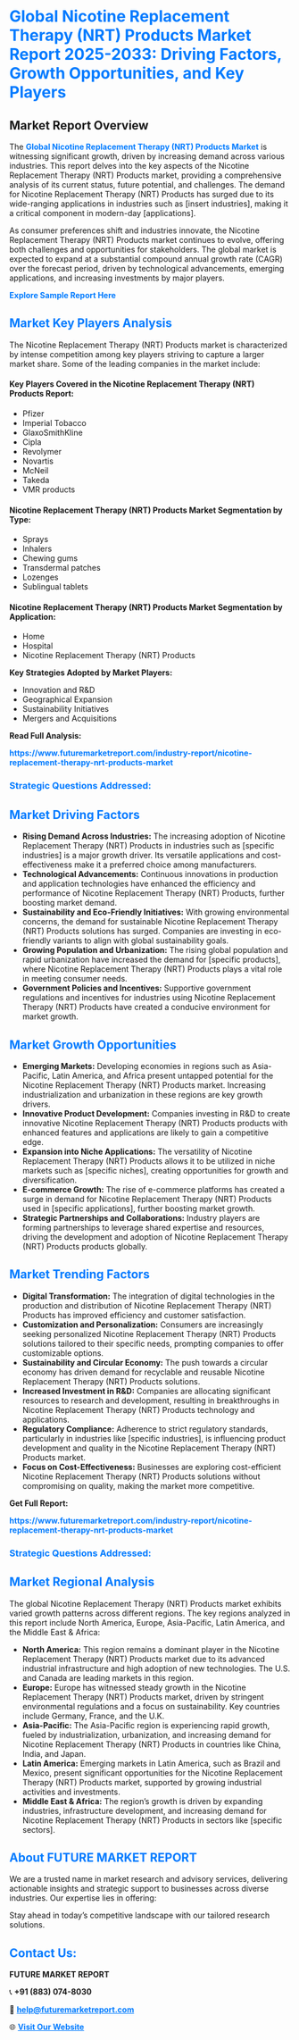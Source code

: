 <h1 style="color: #007BFF;">Global Nicotine Replacement Therapy (NRT) Products Market Report 2025-2033: Driving Factors, Growth Opportunities, and Key Players</h1>

<section id="overview">
<h2>Market Report Overview</h2>
<p>The <a href="https://www.futuremarketreport.com/industry-report/nicotine-replacement-therapy-nrt-products-market" style="color: #007BFF; text-decoration: none;"><strong>Global Nicotine Replacement Therapy (NRT) Products Market</strong></a> is witnessing significant growth, driven by increasing demand across various industries. This report delves into the key aspects of the Nicotine Replacement Therapy (NRT) Products market, providing a comprehensive analysis of its current status, future potential, and challenges. The demand for Nicotine Replacement Therapy (NRT) Products has surged due to its wide-ranging applications in industries such as [insert industries], making it a critical component in modern-day [applications].</p>
<p>As consumer preferences shift and industries innovate, the Nicotine Replacement Therapy (NRT) Products market continues to evolve, offering both challenges and opportunities for stakeholders. The global market is expected to expand at a substantial compound annual growth rate (CAGR) over the forecast period, driven by technological advancements, emerging applications, and increasing investments by major players.</p>
</section>

<section id="overview">
<p><a href="https://www.futuremarketreport.com/request-sample/reportId=125213" style="color: #007BFF; text-decoration: none;"><strong>Explore Sample Report Here</strong></a></p>
</section>

<section id="key-players">
<h2 style="color: #007BFF;">Market Key Players Analysis</h2>
<p>The Nicotine Replacement Therapy (NRT) Products market is characterized by intense competition among key players striving to capture a larger market share. Some of the leading companies in the market include:</p>
<h4>Key Players Covered in the Nicotine Replacement Therapy (NRT) Products Report:</h4>
<ul><li>Pfizer</li><li>Imperial Tobacco</li><li>GlaxoSmithKline</li><li>Cipla</li><li>Revolymer</li><li>Novartis</li><li>McNeil</li><li>Takeda</li><li>VMR products</li></ul>
<h4>Nicotine Replacement Therapy (NRT) Products Market Segmentation by Type:</h4>
<ul><li>Sprays</li><li>Inhalers</li><li>Chewing gums</li><li>Transdermal patches</li><li>Lozenges</li><li>Sublingual tablets</li></ul>

<h4>Nicotine Replacement Therapy (NRT) Products Market Segmentation by Application:</h4>
<ul><li>Home</li><li>Hospital</li><li>Nicotine Replacement Therapy (NRT) Products</li></ul>
<p><strong>Key Strategies Adopted by Market Players:</strong></p>
<ul>
<li>Innovation and R&D</li>
<li>Geographical Expansion</li>
<li>Sustainability Initiatives</li>
<li>Mergers and Acquisitions</li>
</ul>
</section>

<section>
<p><strong>Read Full Analysis: </strong></p><a href="https://www.futuremarketreport.com/industry-report/nicotine-replacement-therapy-nrt-products-market" style="color: #007BFF; text-decoration: none;"><strong>https://www.futuremarketreport.com/industry-report/nicotine-replacement-therapy-nrt-products-market</strong></a>
<h3 style="color: #007BFF;">Strategic Questions Addressed:</h3>
</section>

<section id="driving-factors">
<h2 style="color: #007BFF;">Market Driving Factors</h2>
<ul>
<li><strong>Rising Demand Across Industries:</strong> The increasing adoption of Nicotine Replacement Therapy (NRT) Products in industries such as [specific industries] is a major growth driver. Its versatile applications and cost-effectiveness make it a preferred choice among manufacturers.</li>
<li><strong>Technological Advancements:</strong> Continuous innovations in production and application technologies have enhanced the efficiency and performance of Nicotine Replacement Therapy (NRT) Products, further boosting market demand.</li>
<li><strong>Sustainability and Eco-Friendly Initiatives:</strong> With growing environmental concerns, the demand for sustainable Nicotine Replacement Therapy (NRT) Products solutions has surged. Companies are investing in eco-friendly variants to align with global sustainability goals.</li>
<li><strong>Growing Population and Urbanization:</strong> The rising global population and rapid urbanization have increased the demand for [specific products], where Nicotine Replacement Therapy (NRT) Products plays a vital role in meeting consumer needs.</li>
<li><strong>Government Policies and Incentives:</strong> Supportive government regulations and incentives for industries using Nicotine Replacement Therapy (NRT) Products have created a conducive environment for market growth.</li>
</ul>
</section>

<section id="growth-opportunities">
<h2 style="color: #007BFF;">Market Growth Opportunities</h2>
<ul>
<li><strong>Emerging Markets:</strong> Developing economies in regions such as Asia-Pacific, Latin America, and Africa present untapped potential for the Nicotine Replacement Therapy (NRT) Products market. Increasing industrialization and urbanization in these regions are key growth drivers.</li>
<li><strong>Innovative Product Development:</strong> Companies investing in R&D to create innovative Nicotine Replacement Therapy (NRT) Products products with enhanced features and applications are likely to gain a competitive edge.</li>
<li><strong>Expansion into Niche Applications:</strong> The versatility of Nicotine Replacement Therapy (NRT) Products allows it to be utilized in niche markets such as [specific niches], creating opportunities for growth and diversification.</li>
<li><strong>E-commerce Growth:</strong> The rise of e-commerce platforms has created a surge in demand for Nicotine Replacement Therapy (NRT) Products used in [specific applications], further boosting market growth.</li>
<li><strong>Strategic Partnerships and Collaborations:</strong> Industry players are forming partnerships to leverage shared expertise and resources, driving the development and adoption of Nicotine Replacement Therapy (NRT) Products products globally.</li>
</ul>
</section>

<section id="trending-factors">
<h2 style="color: #007BFF;">Market Trending Factors</h2>
<ul>
<li><strong>Digital Transformation:</strong> The integration of digital technologies in the production and distribution of Nicotine Replacement Therapy (NRT) Products has improved efficiency and customer satisfaction.</li>
<li><strong>Customization and Personalization:</strong> Consumers are increasingly seeking personalized Nicotine Replacement Therapy (NRT) Products solutions tailored to their specific needs, prompting companies to offer customizable options.</li>
<li><strong>Sustainability and Circular Economy:</strong> The push towards a circular economy has driven demand for recyclable and reusable Nicotine Replacement Therapy (NRT) Products solutions.</li>
<li><strong>Increased Investment in R&D:</strong> Companies are allocating significant resources to research and development, resulting in breakthroughs in Nicotine Replacement Therapy (NRT) Products technology and applications.</li>
<li><strong>Regulatory Compliance:</strong> Adherence to strict regulatory standards, particularly in industries like [specific industries], is influencing product development and quality in the Nicotine Replacement Therapy (NRT) Products market.</li>
<li><strong>Focus on Cost-Effectiveness:</strong> Businesses are exploring cost-efficient Nicotine Replacement Therapy (NRT) Products solutions without compromising on quality, making the market more competitive.</li>
</ul>
</section>

<section>
<p><strong>Get Full Report: </strong></p><a href="https://www.futuremarketreport.com/industry-report/nicotine-replacement-therapy-nrt-products-market" style="color: #007BFF; text-decoration: none;"><strong>https://www.futuremarketreport.com/industry-report/nicotine-replacement-therapy-nrt-products-market</strong></a>
<h3 style="color: #007BFF;">Strategic Questions Addressed:</h3>
</section>


<section id="regional-analysis">
<h2 style="color: #007BFF;">Market Regional Analysis</h2>
<p>The global Nicotine Replacement Therapy (NRT) Products market exhibits varied growth patterns across different regions. The key regions analyzed in this report include North America, Europe, Asia-Pacific, Latin America, and the Middle East & Africa:</p>
<ul>
<li><strong>North America:</strong> This region remains a dominant player in the Nicotine Replacement Therapy (NRT) Products market due to its advanced industrial infrastructure and high adoption of new technologies. The U.S. and Canada are leading markets in this region.</li>
<li><strong>Europe:</strong> Europe has witnessed steady growth in the Nicotine Replacement Therapy (NRT) Products market, driven by stringent environmental regulations and a focus on sustainability. Key countries include Germany, France, and the U.K.</li>
<li><strong>Asia-Pacific:</strong> The Asia-Pacific region is experiencing rapid growth, fueled by industrialization, urbanization, and increasing demand for Nicotine Replacement Therapy (NRT) Products in countries like China, India, and Japan.</li>
<li><strong>Latin America:</strong> Emerging markets in Latin America, such as Brazil and Mexico, present significant opportunities for the Nicotine Replacement Therapy (NRT) Products market, supported by growing industrial activities and investments.</li>
<li><strong>Middle East & Africa:</strong> The region’s growth is driven by expanding industries, infrastructure development, and increasing demand for Nicotine Replacement Therapy (NRT) Products in sectors like [specific sectors].</li>
</ul>
</section>

<footer>
<h2 style="color: #007BFF;">About FUTURE MARKET REPORT</h2>
<p>We are a trusted name in market research and advisory services, delivering actionable insights and strategic support to businesses across diverse industries. Our expertise lies in offering:</p>

<p>Stay ahead in today’s competitive landscape with our tailored research solutions.</p>

<h2 style="color: #007BFF;">Contact Us:</h2>
<p><strong>FUTURE MARKET REPORT</strong></p>
<p>📞 <strong>+91 (883) 074-8030</strong></p>
<p>📧 <strong><a href="mailto:help@futuremarketreport.com" style="color: #007BFF;">help@futuremarketreport.com</a></strong></p>
<p>🌐 <strong><a href="https://www.futuremarketreport.com/" style="color: #007BFF;">Visit Our Website</a></strong></p>
</footer>